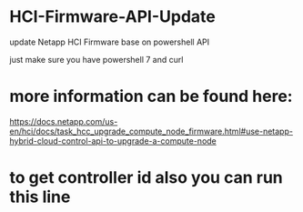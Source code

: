 # HCI-Firmware-API-Update
update Netapp HCI Firmware base on powershell API

just make sure you have powershell 7 and curl

# more information can be found here:
https://docs.netapp.com/us-en/hci/docs/task_hcc_upgrade_compute_node_firmware.html#use-netapp-hybrid-cloud-control-api-to-upgrade-a-compute-node

# to get controller id also you can run this line
